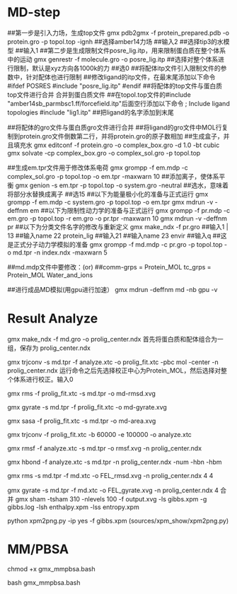 # MD-step

  ##第一步是引入力场，生成top文件
gmx pdb2gmx -f protein_prepared.pdb -o protein.gro -p topol.top -ignh
  ##选择amber14力场
##输入2
  ##选择tip3的水模型
##输入1
  ##第二步是生成限制文件posre_lig.itp，用来限制蛋白质在整个体系中的运动
gmx genrestr -f molecule.gro -o posre_lig.itp
  ##选择对整个体系进行限制，默认是xyz方向各1000k的力
##选0
  ##将配体itp文件引入限制文件的参数中，针对配体也进行限制
##修改ligand的itp文件，在最末尾添加以下命令  
#ifdef POSRES
#include "posre_lig.itp"
#endif
  ##将配体的top文件与蛋白质top文件进行合并 合并到蛋白质文件
##在topol.top文件的#include "amber14sb_parmbsc1.ff/forcefield.itp"后面空行添加以下命令
; Include ligand topologies
#include "lig1.itp"
##把ligand的名字添加到末尾

  ##将配体的gro文件与蛋白质gro文件进行合并
##将ligand的gro文件中MOL行复制到protein.gro文件倒数第二行，并将protein.gro的原子数相加
  ##生成盒子，并且填充水
gmx editconf -f protein.gro -o complex_box.gro -d 1.0 -bt cubic
gmx solvate -cp complex_box.gro -o complex_sol.gro -p topol.top

  ##生成em.tpr文件用于修改体系电荷
gmx grompp -f em.mdp -c complex_sol.gro -p topol.top -o em.tpr -maxwarn 10
  ##添加离子，使体系平衡
gmx genion -s em.tpr -p topol.top -o system.gro -neutral
  ##选水，意味着将部分水替换成离子
##选15
  ##以下为能量极小化的准备与正式运行
gmx grompp -f em.mdp -c system.gro -p topol.top -o em.tpr 
gmx mdrun -v -deffnm em
  ##以下为限制性动力学的准备与正式运行
gmx grompp -f pr.mdp -c em.gro -p topol.top -r em.gro -o pr.tpr -maxwarn 10
gmx mdrun -v -deffnm pr
  ##以下为分类文件名字的修改与重新定义
gmx make_ndx -f pr.gro
##输入1 | 13
##输入name 22 protein_lig
##输入21
##输入name 23 envir
##输入q
  ##这是正式分子动力学模拟的准备
gmx grompp -f md.mdp -c pr.gro -p topol.top -o md.tpr -n index.ndx -maxwarn 5

##md.mdp文件中要修改：(or)
##comm-grps  = Protein_MOL  tc_grps = Protein_MOL Water_and_ions

  ##进行成品MD模拟(用gpu进行加速）
gmx mdrun -deffnm md -nb gpu -v 


# Result Analyze

gmx make_ndx -f md.gro -o prolig_center.ndx
首先将蛋白质和配体组合为一组，保存为 prolig_center.ndx

gmx trjconv -s md.tpr -f analyze.xtc -o prolig_fit.xtc -pbc mol -center -n prolig_center.ndx
运行命令之后先选择校正中心为Protein_MOL，然后选择对整个体系进行校正。输入0

gmx rms -f prolig_fit.xtc -s md.tpr -o md-rmsd.xvg 

gmx gyrate -s md.tpr -f prolig_fit.xtc -o md-gyrate.xvg 

gmx sasa -f prolig_fit.xtc -s md.tpr -o md-area.xvg 

gmx trjconv -f prolig_fit.xtc -b 60000 -e 100000 -o analyze.xtc 

gmx rmsf -f analyze.xtc -s md.tpr -o rmsf.xvg -n prolig_center.ndx


gmx hbond -f analyze.xtc -s md.tpr -n prolig_center.ndx -num -hbn -hbm


gmx rms -s md.tpr -f md.xtc -o FEL_rmsd.xvg -n prolig_center.ndx
  4 4 
  
gmx gyrate -s md.tpr -f md.xtc -o FEL_gyrate.xvg -n prolig_center.ndx
  4
  合并
gmx sham -tsham 310 -nlevels 100 -f output.xvg -ls gibbs.xpm -g gibbs.log -lsh enthalpy.xpm -lss entropy.xpm

python xpm2png.py -ip yes -f gibbs.xpm (sources/xpm_show/xpm2png.py)

# MM/PBSA
chmod +x gmx_mmpbsa.bash

bash gmx_mmpbsa.bash





